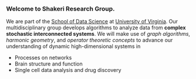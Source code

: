 <div style="text-align: left">
<h3>Welcome to Shakeri Research Group.</h3>
We are part of the <a href="https://datascience.virginia.edu/" target="_blank">School of Data Science</a> at <a href="https://www.virginia.edu/" target="_blank">University of Virginia</a>.
Our multidisciplinary group develops algorithms to analyze data from <strong>complex stochastic interconnected systems</strong>. We will make use of 
<i>graph algorithms</i>, <i>harmonic geometry</i>, and <i>operator theoretic concepts</i> to advance our understanding of dynamic high-dimensional systems in 
<ul>
    <li>Processes on networks</li>
    <li>Brain structure and function</li>
    <li>Single cell data analysis and drug discovery</li>
</ul>
 </div>